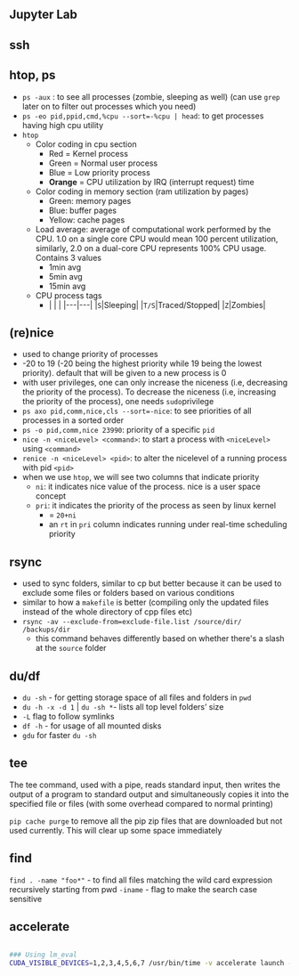 ## Jupyter Lab


## ssh

## htop, ps
- `ps -aux` : to see all processes (zombie, sleeping as well) (can use `grep` later on to filter out processes which you need)
- `ps -eo pid,ppid,cmd,%cpu --sort=-%cpu | head`: to get processes having high cpu utility
- `htop`
	- Color coding in cpu section
		- Red = Kernel process  
		- Green = Normal user process  
		- Blue = Low priority process
		- **Orange** = CPU utilization by IRQ (interrupt request) time
	- Color coding in memory section (ram utilization by pages)
		- Green: memory pages
		- Blue: buffer pages
		- Yellow: cache pages
	- Load average: average of computational work performed by the CPU. 1.0 on a single core CPU would mean 100 percent utilization, similarly, 2.0 on a dual-core CPU represents 100% CPU usage. Contains 3 values
		- 1min avg
		- 5min avg
		- 15min avg
	- CPU process tags
		- |   |   |
|---|---|
|`S`|Sleeping|
|`T/S`|Traced/Stopped|
|`Z`|Zombies|


## (re)nice
- used to change priority of processes
- -20 to 19 (-20 being the highest priority while 19 being the lowest priority). default that will be given to a new process is 0
- with user privileges, one can only increase the niceness (i.e, decreasing the priority of the process). To decrease the niceness (i.e, increasing the priority of the process), one needs `sudo`privilege
- `ps axo pid,comm,nice,cls --sort=-nice`: to see priorities of all processes in a sorted order
- `ps -o pid,comm,nice 23990`: priority of a specific `pid`
- `nice -n <niceLevel> <command>`: to start a process with `<niceLevel>` using `<command>` 
- `renice -n <niceLevel> <pid>`: to alter the nicelevel of a running process with pid `<pid>`
- when we use `htop`, we will see two columns that indicate priority
	- `ni`: it indicates nice value of the process. nice is a user space concept
	- `pri`: it indicates the priority of the process as seen by linux kernel
		- = `20+ni`
		- an `rt` in `pri` column indicates running under real-time scheduling priority
## rsync
- used to sync folders, similar to cp but better because it can be used to exclude some files or folders based on various conditions
- similar to how a `makefile` is better (compiling only the updated files instead of the whole directory of cpp files etc)
- `rsync -av --exclude-from=exclude-file.list /source/dir/ /backups/dir`
	- this command behaves differently based on whether there's a slash at the `source` folder

## du/df
- `du -sh` - for getting storage space of all files and folders in `pwd`
- `du -h -x -d 1`  | `du -sh *`- lists all top level folders’ size
- `-L` flag to follow symlinks
- `df -h` - for usage of all mounted disks
- `gdu`  for faster `du -sh`
## tee
The tee command, used with a pipe, reads standard input, then writes the output of a program to standard output and simultaneously copies it into the specified file or files (with some overhead  compared to normal printing)

`pip cache purge` to remove all the pip zip files that are downloaded but not used currently. This will clear up some space immediately

## find
`find . -name "foo*"` - to find all files matching the wild card expression recursively starting from pwd
`-iname` - flag to make the search case sensitive


## accelerate

```bash

### Using lm_eval
CUDA_VISIBLE_DEVICES=1,2,3,4,5,6,7 /usr/bin/time -v accelerate launch --mixed_precision bf16 -m lm_eval --model hf --model_args pretrained=$MODEL --tasks task1,task2... --output_path /path/to/output --log_samples --batch_size auto --num_fewshot 5
```
